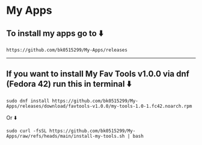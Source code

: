 # My Apps
## To install my apps go to ⬇️
``` 
https://github.com/bk0515299/My-Apps/releases
```
--------------------------------
## If you want to install My Fav Tools v1.0.0 via dnf (Fedora 42) run this in terminal ⬇️
``` 
sudo dnf install https://github.com/bk0515299/My-Apps/releases/download/favtools-v1.0.0/my-tools-1.0-1.fc42.noarch.rpm
```
Or ⬇️
``` 
sudo curl -fsSL https://github.com/bk0515299/My-Apps/raw/refs/heads/main/install-my-tools.sh | bash
```
